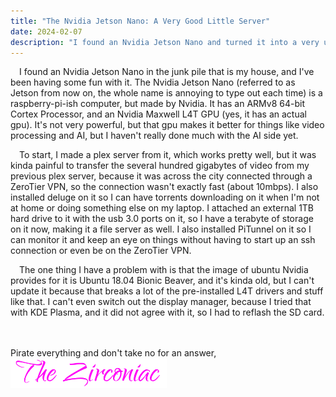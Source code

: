 ```yaml
---
title: "The Nvidia Jetson Nano: A Very Good Little Server"
date: 2024-02-07
description: "I found an Nvidia Jetson Nano and turned it into a very useful home server"
---
```

&emsp;I found an Nvidia Jetson Nano in the junk pile that is my house, and I've been having some fun with it. The Nvidia Jetson Nano (referred to as Jetson from now on, the whole name is annoying to type out each time) is a raspberry-pi-ish computer, but made by Nvidia. It has an ARMv8 64-bit Cortex Processor, and an Nvidia Maxwell L4T GPU (yes, it has an actual gpu). It's not very powerful, but that gpu makes it better for things like video processing and AI, but I haven't really done much with the AI side yet.  
  
&emsp;To start, I made a plex server from it, which works pretty well, but it was kinda painful to transfer the several hundred gigabytes of video from my previous plex server, because it was across the city connected through a ZeroTier VPN, so the connection wasn't exactly fast (about 10mbps). I also installed deluge on it so I can have torrents downloading on it when I'm not at home or doing something else on my laptop. I attached an external 1TB hard drive to it with the usb 3.0 ports on it, so I have a terabyte of storage on it now, making it a file server as well. I also installed PiTunnel on it so I can monitor it and keep an eye on things without having to start up an ssh connection or even be on the ZeroTier VPN.  
  
&emsp;The one thing I have a problem with is that the image of ubuntu Nvidia provides for it is Ubuntu 18.04 Bionic Beaver, and it's kinda old, but I can't update it because that breaks a lot of the pre-installed L4T drivers and stuff like that. I can't even switch out the display manager, because I tried that with KDE Plasma, and it did not agree with it, so I had to reflash the SD card.
&nbsp;  
&nbsp;  

Pirate everything and don't take no for an answer,  
<img src="https://github.com/ZirconiaCubed3v2/ZirconiaCubed3v2.github.io/blob/main/_images/sig.png?raw=true" alt="signature" style="width:250px;"/>